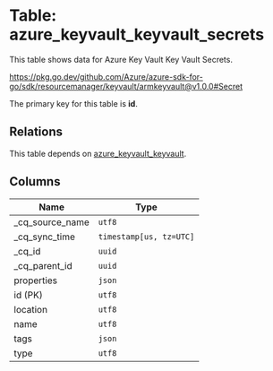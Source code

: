 # Table: azure_keyvault_keyvault_secrets

This table shows data for Azure Key Vault Key Vault Secrets.

https://pkg.go.dev/github.com/Azure/azure-sdk-for-go/sdk/resourcemanager/keyvault/armkeyvault@v1.0.0#Secret

The primary key for this table is **id**.

## Relations

This table depends on [azure_keyvault_keyvault](azure_keyvault_keyvault).

## Columns

| Name          | Type          |
| ------------- | ------------- |
|_cq_source_name|`utf8`|
|_cq_sync_time|`timestamp[us, tz=UTC]`|
|_cq_id|`uuid`|
|_cq_parent_id|`uuid`|
|properties|`json`|
|id (PK)|`utf8`|
|location|`utf8`|
|name|`utf8`|
|tags|`json`|
|type|`utf8`|